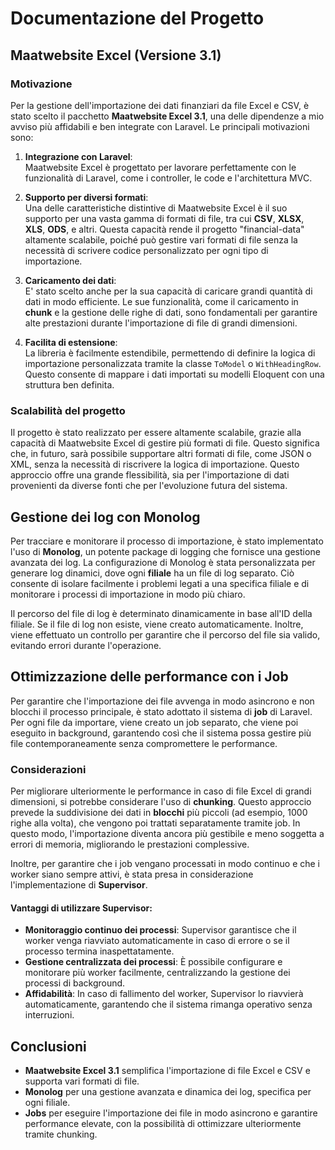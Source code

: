# Documentazione del Progetto

## **Maatwebsite Excel (Versione 3.1)**

### **Motivazione**

Per la gestione dell'importazione dei dati finanziari da file Excel e CSV, è stato scelto il pacchetto **Maatwebsite Excel 3.1**, una delle dipendenze a mio avviso più affidabili e ben integrate con Laravel. Le principali motivazioni sono:

1. **Integrazione con Laravel**:  
   Maatwebsite Excel è progettato per lavorare perfettamente con le funzionalità di Laravel, come i controller, le code e l'architettura MVC.

2. **Supporto per diversi formati**:  
   Una delle caratteristiche distintive di Maatwebsite Excel è il suo supporto per una vasta gamma di formati di file, tra cui **CSV**, **XLSX**, **XLS**, **ODS**, e altri. Questa capacità rende il progetto "financial-data" altamente scalabile, poiché può gestire vari formati di file senza la necessità di scrivere codice personalizzato per ogni tipo di importazione.

3. **Caricamento dei dati**:  
   E' stato scelto anche per la sua capacità di caricare grandi quantità di dati in modo efficiente. Le sue funzionalità, come il caricamento in **chunk** e la gestione delle righe di dati, sono fondamentali per garantire alte prestazioni durante l'importazione di file di grandi dimensioni.

4. **Facilita di estensione**:  
   La libreria è facilmente estendibile, permettendo di definire la logica di importazione personalizzata tramite la classe `ToModel` o `WithHeadingRow`. Questo consente di mappare i dati importati su modelli Eloquent con una struttura ben definita.

### **Scalabilità del progetto**

Il progetto è stato realizzato per essere altamente scalabile, grazie alla capacità di Maatwebsite Excel di gestire più formati di file. Questo significa che, in futuro, sarà possibile supportare altri formati di file, come JSON o XML, senza la necessità di riscrivere la logica di importazione. Questo approccio offre una grande flessibilità, sia per l'importazione di dati provenienti da diverse fonti che per l'evoluzione futura del sistema.

## **Gestione dei log con Monolog**

Per tracciare e monitorare il processo di importazione, è stato implementato l'uso di **Monolog**, un potente package di logging che fornisce una gestione avanzata dei log. La configurazione di Monolog è stata personalizzata per generare log dinamici, dove ogni **filiale** ha un file di log separato. Ciò consente di isolare facilmente i problemi legati a una specifica filiale e di monitorare i processi di importazione in modo più chiaro.

Il percorso del file di log è determinato dinamicamente in base all'ID della filiale. Se il file di log non esiste, viene creato automaticamente. Inoltre, viene effettuato un controllo per garantire che il percorso del file sia valido, evitando errori durante l'operazione.


## **Ottimizzazione delle performance con i Job**

Per garantire che l'importazione dei file avvenga in modo asincrono e non blocchi il processo principale, è stato adottato il sistema di **job** di Laravel. Per ogni file da importare, viene creato un job separato, che viene poi eseguito in background, garantendo così che il sistema possa gestire più file contemporaneamente senza compromettere le performance.

### **Considerazioni**

Per migliorare ulteriormente le performance in caso di file Excel di grandi dimensioni, si potrebbe considerare l'uso di **chunking**. Questo approccio prevede la suddivisione dei dati in **blocchi** più piccoli (ad esempio, 1000 righe alla volta), che vengono poi trattati separatamente tramite job. In questo modo, l'importazione diventa ancora più gestibile e meno soggetta a errori di memoria, migliorando le prestazioni complessive.

Inoltre, per garantire che i job vengano processati in modo continuo e che i worker siano sempre attivi, è stata presa in considerazione l'implementazione di **Supervisor**. 

#### **Vantaggi di utilizzare Supervisor:**

- **Monitoraggio continuo dei processi**: Supervisor garantisce che il worker venga riavviato automaticamente in caso di errore o se il processo termina inaspettatamente.
- **Gestione centralizzata dei processi**: È possibile configurare e monitorare più worker facilmente, centralizzando la gestione dei processi di background.
- **Affidabilità**: In caso di fallimento del worker, Supervisor lo riavvierà automaticamente, garantendo che il sistema rimanga operativo senza interruzioni.

## **Conclusioni**

- **Maatwebsite Excel 3.1** semplifica l'importazione di file Excel e CSV e supporta vari formati di file.
- **Monolog** per una gestione avanzata e dinamica dei log, specifica per ogni filiale.
- **Jobs** per eseguire l'importazione dei file in modo asincrono e garantire performance elevate, con la possibilità di ottimizzare ulteriormente tramite chunking.